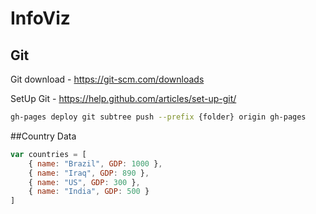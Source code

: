 # InfoViz
## Git
Git download - https://git-scm.com/downloads

SetUp Git - https://help.github.com/articles/set-up-git/
```sh
gh-pages deploy git subtree push --prefix {folder} origin gh-pages
```
##Country Data
```javascript
var countries = [
    { name: "Brazil", GDP: 1000 },
    { name: "Iraq", GDP: 890 },
    { name: "US", GDP: 300 },
    { name: "India", GDP: 500 }
]
```
